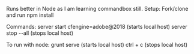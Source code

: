 Runs better in Node as I am learning commandbox still.
Setup: Fork/clone and run npm install

Commands:
server start cfengine=adobe@2018 (starts local host)
server stop --all (stops local host)

To run with node:
grunt serve (starts local host)
ctrl + c (stops local host)
